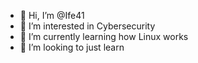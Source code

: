 - 👋 Hi, I’m @Ife41
- 👀 I’m interested in Cybersecurity
- 🌱 I’m currently learning how Linux works
- 💞️ I’m looking to just learn

<!---
Ife41/Ife41 is a ✨ special ✨ repository because its `README.md` (this file) appears on your GitHub profile.
You can click the Preview link to take a look at your changes.
--->
